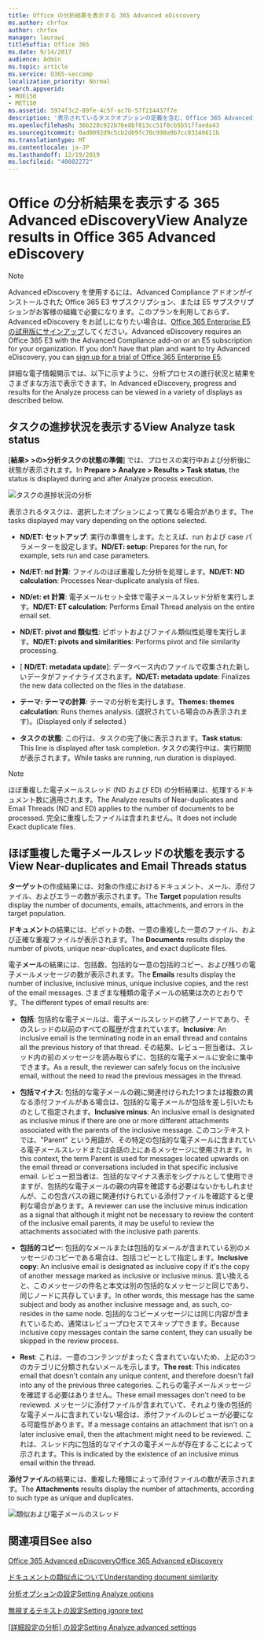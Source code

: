 ```yaml
---
title: Office の分析結果を表示する 365 Advanced eDiscovery
ms.author: chrfox
author: chrfox
manager: laurawi
titleSuffix: Office 365
ms.date: 9/14/2017
audience: Admin
ms.topic: article
ms.service: O365-seccomp
localization_priority: Normal
search.appverid:
- MOE150
- MET150
ms.assetid: 5974f3c2-89fe-4c5f-ac7b-57f214437f7e
description: '表示されているタスクオプションの定義を含む、Office 365 Advanced eDiscovery の分析プロセスの結果を表示する場所について説明します。  '
ms.openlocfilehash: 36b228c922b76e8bf813cc51f8cb5b51ffaeda43
ms.sourcegitcommit: 0ad0092d9c5cb2d69fc70c990a9b7cc03140611b
ms.translationtype: MT
ms.contentlocale: ja-JP
ms.lasthandoff: 12/19/2019
ms.locfileid: "40802272"
---
```

# <a name="view-analyze-results-in-office-365-advanced-ediscovery"></a><span data-ttu-id="cacb9-103">Office の分析結果を表示する 365 Advanced eDiscovery</span><span class="sxs-lookup"><span data-stu-id="cacb9-103">View Analyze results in Office 365 Advanced eDiscovery</span></span>

> [!NOTE]
> <span data-ttu-id="cacb9-p101">Advanced eDiscovery を使用するには、Advanced Compliance アドオンがインストールされた Office 365 E3 サブスクリプション、または E5 サブスクリプションがお客様の組織で必要になります。このプランを利用しておらず、Advanced eDiscovery をお試しになりたい場合は、[Office 365 Enterprise E5 の試用版にサインアップ](https://go.microsoft.com/fwlink/p/?LinkID=698279)してください。</span><span class="sxs-lookup"><span data-stu-id="cacb9-p101">Advanced eDiscovery requires an Office 365 E3 with the Advanced Compliance add-on or an E5 subscription for your organization. If you don't have that plan and want to try Advanced eDiscovery, you can [sign up for a trial of Office 365 Enterprise E5](https://go.microsoft.com/fwlink/p/?LinkID=698279).</span></span> 
  
<span data-ttu-id="cacb9-106">詳細な電子情報開示では、以下に示すように、分析プロセスの進行状況と結果をさまざまな方法で表示できます。</span><span class="sxs-lookup"><span data-stu-id="cacb9-106">In Advanced eDiscovery, progress and results for the Analyze process can be viewed in a variety of displays as described below.</span></span>
  
## <a name="view-analyze-task-status"></a><span data-ttu-id="cacb9-107">タスクの進捗状況を表示する</span><span class="sxs-lookup"><span data-stu-id="cacb9-107">View Analyze task status</span></span>

<span data-ttu-id="cacb9-108">[**結果\> \>の\>分析タスクの状態の準備**] では、プロセスの実行中および分析後に状態が表示されます。</span><span class="sxs-lookup"><span data-stu-id="cacb9-108">In **Prepare \> Analyze \> Results \> Task status**, the status is displayed during and after Analyze process execution.</span></span> 
  
![タスクの進捗状況の分析](media/d0372978-ce08-4f4e-a1fc-aa918ae44364.png)
  
<span data-ttu-id="cacb9-110">表示されるタスクは、選択したオプションによって異なる場合があります。</span><span class="sxs-lookup"><span data-stu-id="cacb9-110">The tasks displayed may vary depending on the options selected.</span></span> 
  
- <span data-ttu-id="cacb9-111">**ND/ET: セットアップ**: 実行の準備をします。たとえば、run および case パラメーターを設定します。</span><span class="sxs-lookup"><span data-stu-id="cacb9-111">**ND/ET: setup**: Prepares for the run, for example, sets run and case parameters.</span></span>
    
- <span data-ttu-id="cacb9-112">**Nd/ET: nd 計算**: ファイルのほぼ重複した分析を処理します。</span><span class="sxs-lookup"><span data-stu-id="cacb9-112">**ND/ET: ND calculation**: Processes Near-duplicate analysis of files.</span></span>
    
- <span data-ttu-id="cacb9-113">**ND/et: et 計算**: 電子メールセット全体で電子メールスレッド分析を実行します。</span><span class="sxs-lookup"><span data-stu-id="cacb9-113">**ND/ET: ET calculation**: Performs Email Thread analysis on the entire email set.</span></span>
    
- <span data-ttu-id="cacb9-114">**ND/ET: pivot and 類似性**: ピボットおよびファイル類似性処理を実行します。</span><span class="sxs-lookup"><span data-stu-id="cacb9-114">**ND/ET: pivots and similarities**: Performs pivot and file similarity processing.</span></span>
    
- <span data-ttu-id="cacb9-115">[ **ND/ET: metadata update**]: データベース内のファイルで収集された新しいデータがファイナライズされます。</span><span class="sxs-lookup"><span data-stu-id="cacb9-115">**ND/ET: metadata update**: Finalizes the new data collected on the files in the database.</span></span>
    
- <span data-ttu-id="cacb9-116">**テーマ: テーマの計算**: テーマの分析を実行します。</span><span class="sxs-lookup"><span data-stu-id="cacb9-116">**Themes: themes calculation**: Runs themes analysis.</span></span> <span data-ttu-id="cacb9-117">(選択されている場合のみ表示されます)。</span><span class="sxs-lookup"><span data-stu-id="cacb9-117">(Displayed only if selected.)</span></span>
    
- <span data-ttu-id="cacb9-118">**タスクの状態**: この行は、タスクの完了後に表示されます。</span><span class="sxs-lookup"><span data-stu-id="cacb9-118">**Task status**: This line is displayed after task completion.</span></span> <span data-ttu-id="cacb9-119">タスクの実行中は、実行期間が表示されます。</span><span class="sxs-lookup"><span data-stu-id="cacb9-119">While tasks are running, run duration is displayed.</span></span>
    
> [!NOTE]
> <span data-ttu-id="cacb9-120">ほぼ重複した電子メールスレッド (ND および ED) の分析結果は、処理するドキュメント数に適用されます。</span><span class="sxs-lookup"><span data-stu-id="cacb9-120">The Analyze results of Near-duplicates and Email Threads (ND and ED) applies to the number of documents to be processed.</span></span> <span data-ttu-id="cacb9-121">完全に重複したファイルは含まれません。</span><span class="sxs-lookup"><span data-stu-id="cacb9-121">It does not include Exact duplicate files.</span></span> 
  
## <a name="view-near-duplicates-and-email-threads-status"></a><span data-ttu-id="cacb9-122">ほぼ重複した電子メールスレッドの状態を表示する</span><span class="sxs-lookup"><span data-stu-id="cacb9-122">View Near-duplicates and Email Threads status</span></span>

<span data-ttu-id="cacb9-123">**ターゲット**の作成結果には、対象の作成におけるドキュメント、メール、添付ファイル、およびエラーの数が表示されます。</span><span class="sxs-lookup"><span data-stu-id="cacb9-123">The **Target** population results display the number of documents, emails, attachments, and errors in the target population.</span></span> 
  
<span data-ttu-id="cacb9-124">**ドキュメント**の結果には、ピボットの数、一意の重複した一意のファイル、および正確な重複ファイルが表示されます。</span><span class="sxs-lookup"><span data-stu-id="cacb9-124">The **Documents** results display the number of pivots, unique near-duplicates, and exact duplicate files.</span></span> 
  
<span data-ttu-id="cacb9-125">電子**メール**の結果には、包括数、包括的な一意の包括的コピー、および残りの電子メールメッセージの数が表示されます。</span><span class="sxs-lookup"><span data-stu-id="cacb9-125">The **Emails** results display the number of inclusive, inclusive minus, unique inclusive copies, and the rest of the email messages.</span></span> <span data-ttu-id="cacb9-126">さまざまな種類の電子メールの結果は次のとおりです。</span><span class="sxs-lookup"><span data-stu-id="cacb9-126">The different types of email results are:</span></span> 
  
- <span data-ttu-id="cacb9-127">**包括**: 包括的な電子メールは、電子メールスレッドの終了ノードであり、そのスレッドの以前のすべての履歴が含まれています。</span><span class="sxs-lookup"><span data-stu-id="cacb9-127">**Inclusive**: An inclusive email is the terminating node in an email thread and contains all the previous history of that thread.</span></span> <span data-ttu-id="cacb9-128">その結果、レビュー担当者は、スレッド内の前のメッセージを読み取らずに、包括的な電子メールに安全に集中できます。</span><span class="sxs-lookup"><span data-stu-id="cacb9-128">As a result, the reviewer can safely focus on the inclusive email, without the need to read the previous messages in the thread.</span></span> 
    
- <span data-ttu-id="cacb9-129">**包括マイナス**: 包括的な電子メールの親に関連付けられた1つまたは複数の異なる添付ファイルがある場合は、包括的な電子メールが包括を差し引いたものとして指定されます。</span><span class="sxs-lookup"><span data-stu-id="cacb9-129">**Inclusive minus**: An inclusive email is designated as inclusive minus if there are one or more different attachments associated with the parents of the inclusive message.</span></span> <span data-ttu-id="cacb9-130">このコンテキストでは、"Parent" という用語が、その特定の包括的な電子メールに含まれている電子メールスレッドまたは会話の上にあるメッセージに使用されます。</span><span class="sxs-lookup"><span data-stu-id="cacb9-130">In this context, the term Parent is used for messages located upwards on the email thread or conversations included in that specific inclusive email.</span></span> <span data-ttu-id="cacb9-131">レビュー担当者は、包括的なマイナス表示をシグナルとして使用できますが、包括的な電子メールの親の内容を確認する必要はないかもしれませんが、この包含パスの親に関連付けられている添付ファイルを確認すると便利な場合があります。</span><span class="sxs-lookup"><span data-stu-id="cacb9-131">A reviewer can use the inclusive minus indication as a signal that although it might not be necessary to review the content of the inclusive email parents, it may be useful to review the attachments associated with the inclusive path parents.</span></span> 
    
- <span data-ttu-id="cacb9-132">**包括的コピー**: 包括的なメールまたは包括的なメールが含まれている別のメッセージのコピーである場合は、包括コピーとして指定します。</span><span class="sxs-lookup"><span data-stu-id="cacb9-132">**Inclusive copy**: An inclusive email is designated as inclusive copy if it's the copy of another message marked as inclusive or inclusive minus.</span></span> <span data-ttu-id="cacb9-133">言い換えると、このメッセージの件名と本文は別の包括的なメッセージと同じであり、同じノードに共存しています。</span><span class="sxs-lookup"><span data-stu-id="cacb9-133">In other words, this message has the same subject and body as another inclusive message and, as such, co-resides in the same node.</span></span> <span data-ttu-id="cacb9-134">包括的なコピーメッセージには同じ内容が含まれているため、通常はレビュープロセスでスキップできます。</span><span class="sxs-lookup"><span data-stu-id="cacb9-134">Because inclusive copy messages contain the same content, they can usually be skipped in the review process.</span></span> 
    
- <span data-ttu-id="cacb9-135">**Rest**: これは、一意のコンテンツがまったく含まれていないため、上記の3つのカテゴリに分類されないメールを示します。</span><span class="sxs-lookup"><span data-stu-id="cacb9-135">**The rest**: This indicates email that doesn't contain any unique content, and therefore doesn't fall into any of the previous three categories.</span></span> <span data-ttu-id="cacb9-136">これらの電子メールメッセージを確認する必要はありません。</span><span class="sxs-lookup"><span data-stu-id="cacb9-136">These email messages don't need to be reviewed.</span></span> <span data-ttu-id="cacb9-137">メッセージに添付ファイルが含まれていて、それより後の包括的な電子メールに含まれていない場合は、添付ファイルのレビューが必要になる可能性があります。</span><span class="sxs-lookup"><span data-stu-id="cacb9-137">If a message contains an attachment that isn't on a later inclusive email, then the attachment might need to be reviewed.</span></span> <span data-ttu-id="cacb9-138">これは、スレッド内に包括的なマイナスの電子メールが存在することによって示されます。</span><span class="sxs-lookup"><span data-stu-id="cacb9-138">This is indicated by the existence of an inclusive minus email within the thread.</span></span>
    
<span data-ttu-id="cacb9-139">**添付ファイル**の結果には、重複した種類によって添付ファイルの数が表示されます。</span><span class="sxs-lookup"><span data-stu-id="cacb9-139">The **Attachments** results display the number of attachments, according to such type as unique and duplicates.</span></span> 
  
![類似および電子メールのスレッド](media/54491303-0ee3-4739-b42e-d1ee486842fd.png)
  
## <a name="see-also"></a><span data-ttu-id="cacb9-141">関連項目</span><span class="sxs-lookup"><span data-stu-id="cacb9-141">See also</span></span>

[<span data-ttu-id="cacb9-142">Office 365 Advanced eDiscovery</span><span class="sxs-lookup"><span data-stu-id="cacb9-142">Office 365 Advanced eDiscovery</span></span>](office-365-advanced-ediscovery.md)
  
[<span data-ttu-id="cacb9-143">ドキュメントの類似点について</span><span class="sxs-lookup"><span data-stu-id="cacb9-143">Understanding document similarity</span></span>](understand-document-similarity-in-advanced-ediscovery.md)
  
[<span data-ttu-id="cacb9-144">分析オプションの設定</span><span class="sxs-lookup"><span data-stu-id="cacb9-144">Setting Analyze options</span></span>](set-analyze-options-in-advanced-ediscovery.md)
  
[<span data-ttu-id="cacb9-145">無視するテキストの設定</span><span class="sxs-lookup"><span data-stu-id="cacb9-145">Setting ignore text</span></span>](set-ignore-text-in-advanced-ediscovery.md)
  
<span data-ttu-id="cacb9-146">[[詳細設定の分析] の設定](view-analyze-results-in-advanced-ediscovery.md)</span><span class="sxs-lookup"><span data-stu-id="cacb9-146">[Setting Analyze advanced settings](view-analyze-results-in-advanced-ediscovery.md)</span></span>

